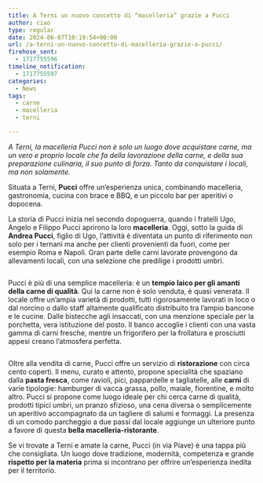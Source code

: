 ```yaml
---
title: A Terni un nuovo concetto di “macelleria” grazie a Pucci
author: ciao
type: regular
date: 2024-06-07T10:19:54+00:00
url: /a-terni-un-nuovo-concetto-di-macelleria-grazie-a-pucci/
firehose_sent:
  - 1717755596
timeline_notification:
  - 1717755597
categories:
  - News
tags:
  - carne
  - macelleria
  - terni

---
```

_A Terni, la macelleria Pucci non è solo un luogo dove acquistare carne, ma un vero e proprio locale che fa della lavorazione della carne, e della sua preparazione culinaria, il suo punto di forza. Tanto da conquistare i locali, ma non solamente._ 

Situata a Terni, **Pucci** offre un&#8217;esperienza unica, combinando macelleria, gastronomia, cucina con brace e BBQ, e un piccolo bar per aperitivi o dopocena. 

La storia di Pucci inizia nel secondo dopoguerra, quando i fratelli Ugo, Angelo e Filippo Pucci aprirono la loro **macelleria**. Oggi, sotto la guida di **Andrea Pucci**, figlio di Ugo, l’attività è diventata un punto di riferimento non solo per i ternani ma anche per clienti provenienti da fuori, come per esempio Roma e Napoli. Gran parte delle carni lavorate provengono da allevamenti locali, con una selezione che predilige i prodotti umbri.<figure class="wp-block-image size-large">

<img decoding="async" src="images/wp-content/uploads/2024/06/pucci_taglieri_alessandro_creta_terni.jpg?w=1024" alt="" class="wp-image-2756" /> </figure> 

Pucci è più di una semplice macelleria: è un **tempio laico per gli amanti della carne di qualità**. Qui la carne non è solo venduta, è quasi venerata. Il locale offre un’ampia varietà di prodotti, tutti rigorosamente lavorati in loco o dal norcino o dallo staff altamente qualificato distribuito tra l&#8217;ampio bancone e le cucine. Dalle bistecche agli insaccati, con una menzione speciale per la porchetta, vera istituzione del posto. Il banco accoglie i clienti con una vasta gamma di carni fresche, mentre un frigorifero per la frollatura e prosciutti appesi creano l’atmosfera perfetta.<figure class="wp-block-image size-large">

<img decoding="async" src="images/wp-content/uploads/2024/06/pucci_sala_alessandro_creta_terni.jpg?w=1024" alt="" class="wp-image-2755" /> </figure> 

Oltre alla vendita di carne, Pucci offre un servizio di **ristorazione** con circa cento coperti. Il menu, curato e attento, propone specialità che spaziano dalla **pasta fresca**, come ravioli, pici, pappardelle e tagliatelle, alle **carni** di varie tipologie: hamburger di vacca grassa, pollo, maiale, fiorentine, e molto altro. Pucci si propone come luogo ideale per chi cerca carne di qualità, prodotti tipici umbri, un pranzo sfizioso, una cena diversa o semplicemente un aperitivo accompagnato da un tagliere di salumi e formaggi. La presenza di un comodo parcheggio a due passi dal locale aggiunge un ulteriore punto a favore di questa **bella macelleria-ristorante**.

Se vi trovate a Terni e amate la carne, Pucci (in via Piave) è una tappa più che consigliata. Un luogo dove tradizione, modernità, competenza e grande **rispetto per la materia** prima si incontrano per offrire un&#8217;esperienza inedita per il territorio.